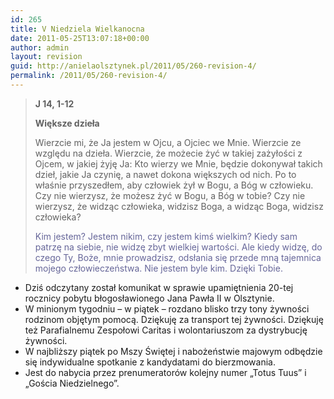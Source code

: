 ```yaml
---
id: 265
title: V Niedziela Wielkanocna
date: 2011-05-25T13:07:18+00:00
author: admin
layout: revision
guid: http://anielaolsztynek.pl/2011/05/260-revision-4/
permalink: /2011/05/260-revision-4/
---
```

> **J 14, 1-12**
> 
> **Większe dzieła**
> 
> Wierzcie mi, że Ja jestem w Ojcu, a Ojciec we Mnie. Wierzcie ze względu na dzieła. Wierzcie, że możecie żyć w takiej zażyłości z Ojcem, w jakiej żyję Ja: Kto wierzy we Mnie, będzie dokonywał takich dzieł, jakie Ja czynię, a nawet dokona większych od nich. Po to właśnie przyszedłem, aby człowiek żył w Bogu, a Bóg w człowieku. Czy nie wierzysz, że możesz żyć w Bogu, a Bóg w tobie? Czy nie wierzysz, że widząc człowieka, widzisz Boga, a widząc Boga, widzisz człowieka?
> 
> <span style="color: #666699;">Kim jestem? Jestem nikim, czy jestem kimś wielkim? Kiedy sam patrzę na siebie, nie widzę zbyt wielkiej wartości. Ale kiedy widzę, do czego Ty, Boże, mnie prowadzisz, odsłania się przede mną tajemnica mojego człowieczeństwa. Nie jestem byle kim. Dzięki Tobie.</span>

  * Dziś odczytany został komunikat w sprawie upamiętnienia 20-tej rocznicy pobytu błogosławionego Jana Pawła II w Olsztynie.
  * W minionym tygodniu &#8211; w piątek &#8211; rozdano blisko trzy tony żywności rodzinom objętym pomocą. Dziękuję za transport tej żywności. Dziękuję też Parafialnemu Zespołowi Caritas i wolontariuszom za dystrybucję żywności.
  * W najbliższy piątek po Mszy Świętej i nabożeństwie majowym odbędzie się indywidualne spotkanie z kandydatami do bierzmowania.
  * Jest do nabycia przez prenumeratorów kolejny numer &#8222;Totus Tuus&#8221; i &#8222;Gościa Niedzielnego&#8221;.